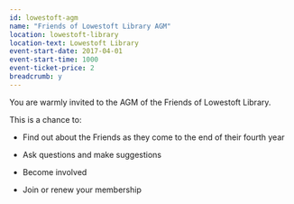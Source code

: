 ```yaml
---
id: lowestoft-agm
name: "Friends of Lowestoft Library AGM"
location: lowestoft-library
location-text: Lowestoft Library
event-start-date: 2017-04-01
event-start-time: 1000
event-ticket-price: 2
breadcrumb: y
---
```


You are warmly invited to the AGM of the Friends of Lowestoft Library.

This is a chance to:

* Find out about the Friends as they come to the end of their fourth year

* Ask questions and make suggestions

* Become involved

* Join or renew your membership 

